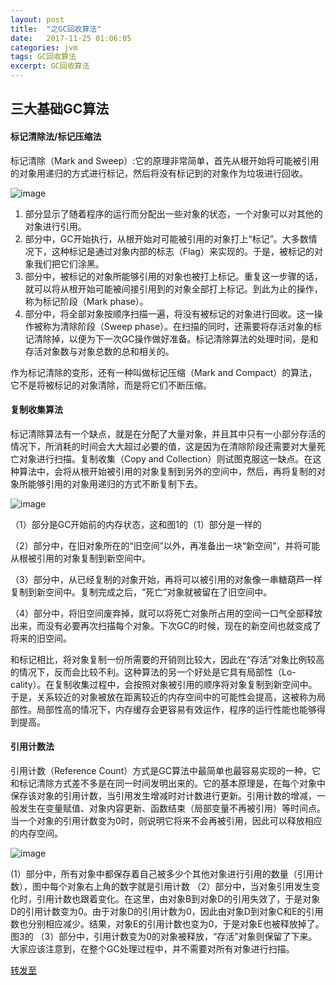 ```yaml
---
layout: post
title:  "之GC回收算法"
date:   2017-11-25 01:06:05
categories: jvm
tags: GC回收算法
excerpt: GC回收算法
---
```


## 三大基础GC算法

#### 标记清除法/标记压缩法

标记清除（Mark and Sweep）:它的原理非常简单，首先从根开始将可能被引用的对象用递归的方式进行标记，然后将没有标记到的对象作为垃圾进行回收。

![image](http://7xpuj1.com1.z0.glb.clouddn.com/%E6%A0%87%E8%AE%B0%E6%B8%85%E9%99%A4%E7%AE%97%E6%B3%95.png)

1. 部分显示了随着程序的运行而分配出一些对象的状态，一个对象可以对其他的对象进行引用。
2. 部分中，GC开始执行，从根开始对可能被引用的对象打上“标记”。大多数情况下，这种标记是通过对象内部的标志（Flag）来实现的。于是，被标记的对象我们把它们涂黑。
3. 部分中，被标记的对象所能够引用的对象也被打上标记。重复这一步骤的话，就可以将从根开始可能被间接引用到的对象全部打上标记。到此为止的操作，称为标记阶段（Mark phase）。
4. 部分中，将全部对象按顺序扫描一遍，将没有被标记的对象进行回收。这一操作被称为清除阶段（Sweep phase）。在扫描的同时，还需要将存活对象的标记清除掉，以便为下一次GC操作做好准备。标记清除算法的处理时间，是和存活对象数与对象总数的总和相关的。

作为标记清除的变形，还有一种叫做标记压缩（Mark and Compact）的算法，它不是将被标记的对象清除，而是将它们不断压缩。

#### 复制收集算法

标记清除算法有一个缺点，就是在分配了大量对象，并且其中只有一小部分存活的情况下，所消耗的时间会大大超过必要的值，这是因为在清除阶段还需要对大量死亡对象进行扫描。复制收集（Copy and Collection）则试图克服这一缺点。在这种算法中，会将从根开始被引用的对象复制到另外的空间中，然后，再将复制的对象所能够引用的对象用递归的方式不断复制下去。

![image](http://7xpuj1.com1.z0.glb.clouddn.com/%E8%B5%8B%E5%80%BC%E6%94%B6%E9%9B%86%E7%AE%97%E6%B3%95.png)

（1）部分是GC开始前的内存状态，这和图1的（1）部分是一样的

（2）部分中，在旧对象所在的“旧空间”以外，再准备出一块“新空间”，并将可能从根被引用的对象复制到新空间中。

（3）部分中，从已经复制的对象开始，再将可以被引用的对象像一串糖葫芦一样复制到新空间中。复制完成之后，“死亡”对象就被留在了旧空间中。

（4）部分中，将旧空间废弃掉，就可以将死亡对象所占用的空间一口气全部释放出来，而没有必要再次扫描每个对象。下次GC的时候，现在的新空间也就变成了将来的旧空间。

和标记相比，将对象复制一份所需要的开销则比较大，因此在“存活”对象比例较高的情况下，反而会比较不利。这种算法的另一个好处是它具有局部性（Lo-cality）。在复制收集过程中，会按照对象被引用的顺序将对象复制到新空间中。于是，关系较近的对象被放在距离较近的内存空间中的可能性会提高，这被称为局部性。局部性高的情况下，内存缓存会更容易有效运作，程序的运行性能也能够得到提高。

#### 引用计数法

引用计数（Reference Count）方式是GC算法中最简单也最容易实现的一种，它和标记清除方式差不多是在同一时间发明出来的。它的基本原理是，在每个对象中保存该对象的引用计数，当引用发生增减时对计数进行更新。引用计数的增减，一般发生在变量赋值、对象内容更新、函数结束（局部变量不再被引用）等时间点。当一个对象的引用计数变为0时，则说明它将来不会再被引用，因此可以释放相应的内存空间。

![image](http://7xpuj1.com1.z0.glb.clouddn.com/%E5%BC%95%E7%94%A8%E8%AE%A1%E6%95%B0%E6%B3%95.png)

(1）部分中，所有对象中都保存着自己被多少个其他对象进行引用的数量（引用计数），图中每个对象右上角的数字就是引用计数
（2）部分中，当对象引用发生变化时，引用计数也跟着变化。在这里，由对象B到对象D的引用失效了，于是对象D的引用计数变为0。由于对象D的引用计数为0，因此由对象D到对象C和E的引用数也分别相应减少。结果，对象E的引用计数也变为0，于是对象E也被释放掉了。图3的
（3）部分中，引用计数变为0的对象被释放，“存活”对象则保留了下来。大家应该注意到，在整个GC处理过程中，并不需要对所有对象进行扫描。

[转发至](https://segmentfault.com/a/1190000004665100)
